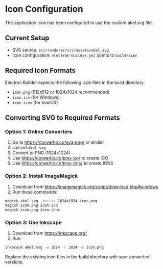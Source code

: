 # Icon Configuration

The application icon has been configured to use the custom akel.svg file.

## Current Setup
- SVG source: `src/renderer/src/assets/akel.svg`
- Icon configuration: `electron-builder.yml` points to `build/icon`

## Required Icon Formats
Electron Builder expects the following icon files in the build directory:
- `icon.png` (512x512 or 1024x1024 recommended)
- `icon.ico` (for Windows)
- `icon.icns` (for macOS)

## Converting SVG to Required Formats

### Option 1: Online Converters
1. Go to https://convertio.co/svg-png/ or similar
2. Upload `akel.svg`
3. Convert to PNG (1024x1024)
4. Use https://convertio.co/png-ico/ to create ICO
5. Use https://convertio.co/png-icns/ to create ICNS

### Option 2: Install ImageMagick
1. Download from https://imagemagick.org/script/download.php#windows
2. Run these commands:
```bash
magick akel.svg -resize 1024x1024 icon.png
magick icon.png icon.ico
magick icon.png icon.icns
```

### Option 3: Use Inkscape
1. Download from https://inkscape.org/
2. Run:
```bash
inkscape akel.svg -w 1024 -h 1024 -e icon.png
```

Replace the existing icon files in the build directory with your converted versions.